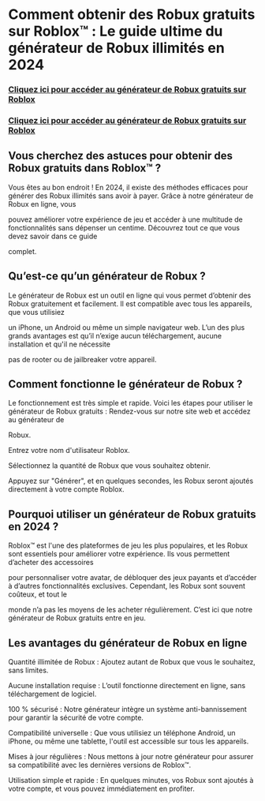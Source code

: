 # Comment obtenir des Robux gratuits sur Roblox™ : Le guide ultime du générateur de Robux illimités en 2024

### **[Cliquez ici pour accéder au générateur de Robux gratuits sur Roblox](https://todayinfos.us/robuxfr/?tumblr)**

### **[Cliquez ici pour accéder au générateur de Robux gratuits sur Roblox](https://todayinfos.us/robuxfr/?tumblr3)**

## Vous cherchez des astuces pour obtenir des Robux gratuits dans Roblox™ ? 

Vous êtes au bon endroit ! En 2024, il existe des méthodes efficaces pour générer des Robux illimités sans avoir à payer. Grâce à notre générateur de Robux en ligne, vous 

pouvez améliorer votre expérience de jeu et accéder à une multitude de fonctionnalités sans dépenser un centime. Découvrez tout ce que vous devez savoir dans ce guide 

complet.

## Qu’est-ce qu’un générateur de Robux ?

Le générateur de Robux est un outil en ligne qui vous permet d’obtenir des Robux gratuitement et facilement. Il est compatible avec tous les appareils, que vous utilisiez 

un iPhone, un Android ou même un simple navigateur web. L’un des plus grands avantages est qu’il n’exige aucun téléchargement, aucune installation et qu'il ne nécessite 

pas de rooter ou de jailbreaker votre appareil.

## Comment fonctionne le générateur de Robux ?

Le fonctionnement est très simple et rapide. Voici les étapes pour utiliser le générateur de Robux gratuits : Rendez-vous sur notre site web et accédez au générateur de 

Robux.

Entrez votre nom d'utilisateur Roblox.

Sélectionnez la quantité de Robux que vous souhaitez obtenir.

Appuyez sur "Générer", et en quelques secondes, les Robux seront ajoutés directement à votre compte Roblox.

## Pourquoi utiliser un générateur de Robux gratuits en 2024 ?

Roblox™ est l'une des plateformes de jeu les plus populaires, et les Robux sont essentiels pour améliorer votre expérience. Ils vous permettent d’acheter des accessoires 

pour personnaliser votre avatar, de débloquer des jeux payants et d’accéder à d’autres fonctionnalités exclusives. Cependant, les Robux sont souvent coûteux, et tout le 

monde n’a pas les moyens de les acheter régulièrement. C’est ici que notre générateur de Robux gratuits entre en jeu.

## Les avantages du générateur de Robux en ligne

Quantité illimitée de Robux : Ajoutez autant de Robux que vous le souhaitez, sans limites.

Aucune installation requise : L’outil fonctionne directement en ligne, sans téléchargement de logiciel.

100 % sécurisé : Notre générateur intègre un système anti-bannissement pour garantir la sécurité de votre compte.

Compatibilité universelle : Que vous utilisiez un téléphone Android, un iPhone, ou même une tablette, l'outil est accessible sur tous les appareils.

Mises à jour régulières : Nous mettons à jour notre générateur pour assurer sa compatibilité avec les dernières versions de Roblox™.

Utilisation simple et rapide : En quelques minutes, vos Robux sont ajoutés à votre compte, et vous pouvez immédiatement en profiter.
